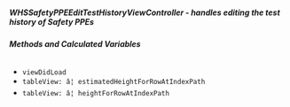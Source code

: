 ##### **WHSSafetyPPEEditTestHistoryViewController** - handles editing the test history of Safety PPEs

###### **Methods and Calculated Variables**
- `viewDidLoad`
- `tableView: â¦ estimatedHeightForRowAtIndexPath`
- `tableView: â¦ heightForRowAtIndexPath`